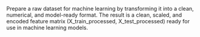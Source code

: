 Prepare a raw dataset for machine learning by transforming it into a clean, numerical, and model-ready format.
The result is a clean, scaled, and encoded feature matrix (X_train_processed, X_test_processed) ready for use in machine learning models.
